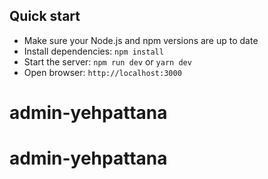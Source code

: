 ## Quick start
- Make sure your Node.js and npm versions are up to date
- Install dependencies: `npm install` 
- Start the server: `npm run dev` or `yarn dev`
- Open browser: `http://localhost:3000`
# admin-yehpattana
# admin-yehpattana

